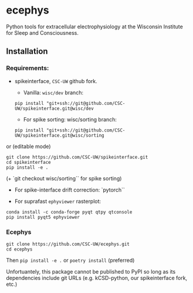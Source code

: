 # ecephys
Python tools for extracellular electrophysiology at the Wisconsin Institute for Sleep and Consciousness.

## Installation

### Requirements:

 - spikeinterface, ``CSC-UW`` github fork.
    - Vanilla: `wisc/dev` branch:

    ```
    pip install "git+ssh://git@github.com/CSC-UW/spikeinterface.git@wisc/dev
    ```

    - For spike sorting: wisc/sorting branch:

    ```
    pip install "git+ssh://git@github.com/CSC-UW/spikeinterface.git@wisc/sorting
    ```

or (editable mode)
```
git clone https://github.com/CSC-UW/spikeinterface.git
cd spikeinterface
pip install -e .
```
(+ `git checkout wisc/sorting`` for spike sorting)


  - For spike-interface drift correction: `pytorch``


  - For suprafast `ephyviewer` rasterplot:

```
conda install -c conda-forge pyqt qtpy qtconsole
pip install pyqt5 ephyviewer
```

### Ecephys


```
git clone https://github.com/CSC-UW/ecephys.git
cd ecephys
```
Then `pip install -e .` or `poetry install` (preferred)

Unfortuantely, this package cannot be published to PyPI so long as its dependencies include git URLs (e.g. kCSD-python, our spikeinterface fork, etc.)
